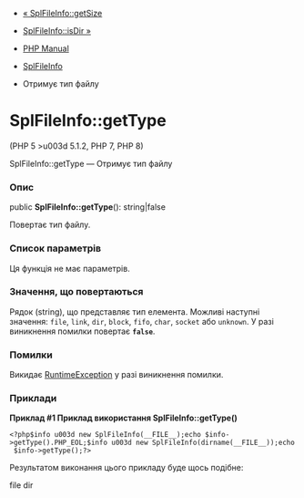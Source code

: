 - [« SplFileInfo::getSize](splfileinfo.getsize.md)
- [SplFileInfo::isDir »](splfileinfo.isdir.md)

- [PHP Manual](index.md)
- [SplFileInfo](class.splfileinfo.md)
- Отримує тип файлу

# SplFileInfo::getType

(PHP 5 \>u003d 5.1.2, PHP 7, PHP 8)

SplFileInfo::getType — Отримує тип файлу

### Опис

public **SplFileInfo::getType**(): string\|false

Повертає тип файлу.

### Список параметрів

Ця функція не має параметрів.

### Значення, що повертаються

Рядок (string), що представляє тип елемента. Можливі наступні
значення: `file`, `link`, `dir`, `block`, `fifo`, `char`, `socket` або
`unknown`. У разі виникнення помилки повертає **`false`**.

### Помилки

Викидає [RuntimeException](class.runtimeexception.md) у разі
виникнення помилки.

### Приклади

**Приклад #1 Приклад використання **SplFileInfo::getType()****

` <?php$info u003d new SplFileInfo(__FILE__);echo $info->getType().PHP_EOL;$info u003d new SplFileInfo(dirname(__FILE__));echo $info->getType();?> `

Результатом виконання цього прикладу буде щось подібне:

file
dir
